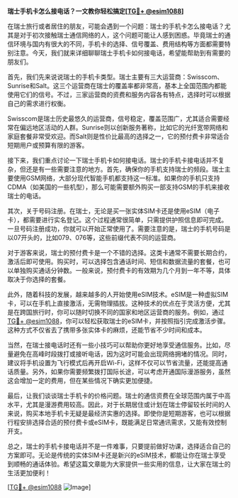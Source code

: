 **瑞士手机卡怎么接电话？一文教你轻松搞定[[TG💪+ @esim1088](https://t.me/s/esim1088)]**

在瑞士旅行或者居住的朋友，可能会遇到一个问题：瑞士的手机卡怎么接电话？尤其是对于初次接触瑞士通信网络的人，这个问题可能让人感到困惑。毕竟瑞士的通信环境与国内有很大的不同，手机卡的选择、信号覆盖、费用结构等方面都需要特别注意。今天，我们就来详细聊聊瑞士手机卡如何接电话，希望能帮助到有需要的朋友们。

首先，我们先来说说瑞士的手机卡类型。瑞士主要有三大运营商：Swisscom、Sunrise和Salt。这三个运营商在瑞士的覆盖率都非常高，基本上全国范围内都能使用它们的信号。不过，三家运营商的资费和服务内容各有特点，选择时可以根据自己的需求进行权衡。

Swisscom是瑞士历史最悠久的运营商，信号稳定，覆盖范围广，尤其适合需要经常在偏远地区活动的人群。Sunrise则以创新服务著称，比如它的光纤宽带网络和家庭套餐非常受欢迎。而Salt则是性价比最高的选择之一，它的预付费卡非常适合短期用户或预算有限的游客。

接下来，我们重点讨论一下瑞士手机卡如何接电话。瑞士的手机卡接电话并不复杂，但还是有一些需要注意的地方。首先，确保你的手机支持瑞士的频段。瑞士主要使用GSM网络，大部分现代智能手机都支持这一标准。如果你的手机只支持CDMA（如美国的一些机型），那么可能需要额外购买一部支持GSM的手机来接收瑞士的电话。

其次，关于号码注册。在瑞士，无论是买一张实体SIM卡还是使用eSIM（电子卡），都需要进行实名登记。这个过程通常很简单，只需提供护照信息即可完成。一旦号码注册成功，你就可以开始正常使用了。需要注意的是，瑞士的手机号码是以07开头的，比如079、076等，这些前缀代表不同的运营商。

对于游客来说，瑞士的预付费卡是一个不错的选择。这类卡通常不需要长期合约，激活后即可使用。购买时，可以选择包含通话时间、短信和数据流量的套餐，也可以单独购买通话分钟数。一般来说，预付费卡的有效期为几个月到一年不等，具体取决于你选择的套餐。

此外，随着科技的发展，越来越多的人开始使用eSIM技术。eSIM是一种虚拟SIM卡，可以在手机上直接激活，无需物理插拔。这种技术的优点在于灵活方便，尤其是在跨国旅行时，你可以随时切换不同的国家和地区运营商的服务。例如，通过[TG💪+ @esim1088](https://t.me/s/esim1088)，你可以轻松获取瑞士的eSIM卡，并按照指引完成激活步骤。这种方式不仅省去了携带多张实体卡的麻烦，还能节省不少时间和成本。

当然，在瑞士接电话时还有一些小技巧可以帮助你更好地享受通信服务。比如，尽量避免在高峰时段拨打或接听电话，因为这时可能会出现网络拥堵的情况。同时，建议将手机设置为飞行模式后再开启Wi-Fi，这样不仅可以节省流量，还能提高通话质量。另外，如果你需要频繁拨打国际长途，可以考虑开通国际漫游服务，虽然这会增加一定的费用，但在某些情况下确实更加便捷。

最后，让我们谈谈瑞士手机卡的价格问题。瑞士的通信资费在全球范围内属于中高水平，尤其是漫游费用较高。因此，对于长期居住或计划在瑞士停留较长时间的人来说，购买本地手机卡无疑是最经济实惠的选择。即使你是短期游客，也可以根据行程安排选择合适的预付费卡或eSIM卡，既能满足日常通讯需求，又能有效控制开支。

总之，瑞士的手机卡接电话并不是一件难事，只要提前做好功课，选择适合自己的方案即可。无论是传统的实体SIM卡还是新兴的eSIM技术，都能让你在瑞士享受到顺畅的通话体验。希望这篇文章能为大家提供一些实用的信息，让大家在瑞士的生活更加便利！

[[TG💪+ @esim1088](https://t.me/s/esim1088) ![Image](https://i.postimg.cc/4NQfJmqS/Snipaste-2025-05-13-00-14-12.png)]